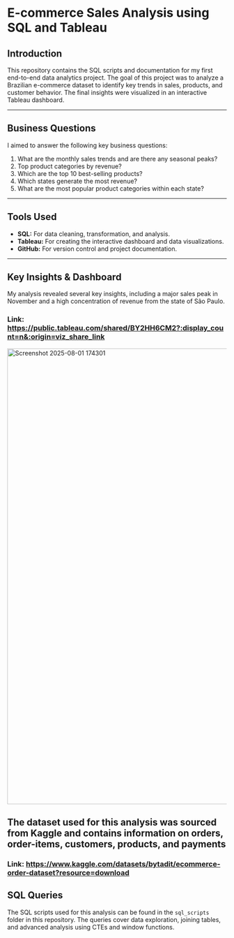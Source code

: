 # E-commerce Sales Analysis using SQL and Tableau
## Introduction
This repository contains the SQL scripts and documentation for my first end-to-end data analytics project. The goal of this project was to analyze a Brazilian e-commerce dataset to identify key trends in sales, products, and customer behavior. The final insights were visualized in an interactive Tableau dashboard.

---

## Business Questions
I aimed to answer the following key business questions:
1. What are the monthly sales trends and are there any seasonal peaks?
2. Top product categories by revenue?
3. Which are the top 10 best-selling products?
4. Which states generate the most revenue?
5. What are the most popular product categories within each state?

---

## Tools Used
* **SQL:** For data cleaning, transformation, and analysis.
* **Tableau:** For creating the interactive dashboard and data visualizations.
* **GitHub:** For version control and project documentation.

---

## Key Insights & Dashboard
My analysis revealed several key insights, including a major sales peak in November and a high concentration of revenue from the state of São Paulo.

### Link: https://public.tableau.com/shared/BY2HH6CM2?:display_count=n&:origin=viz_share_link

<img width="1913" height="1044" alt="Screenshot 2025-08-01 174301" src="https://github.com/user-attachments/assets/a0ddc5d9-cb6f-4578-98a1-d3074cb9ee6a" />


## The dataset used for this analysis was sourced from Kaggle and contains information on orders, order-items, customers, products, and payments
### Link: https://www.kaggle.com/datasets/bytadit/ecommerce-order-dataset?resource=download

## SQL Queries
The SQL scripts used for this analysis can be found in the `sql_scripts` folder in this repository. The queries cover data exploration, joining tables, and advanced analysis using CTEs and window functions.
